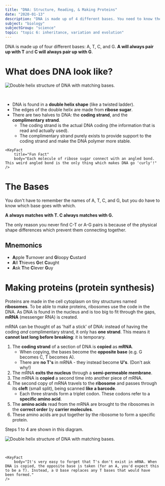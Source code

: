 ```yaml
---
title: "DNA: Structure, Reading, & Making Proteins"
date: "2020-01-13"
description: "DNA is made up of 4 different bases. You need to know these, how DNA is read, and how it decides which proteins to make. Apple Turnover or Gloopy Custard."
subject: "biology"
subjectGroup: "science"
topic: "topic 6: inheritance, variation and evolution"
---
```


DNA is made up of four different bases: A, T, C, and G. **A will always pair up with T** and **C will always pair up with G**.

# What does DNA look like?

![Double helix structure of DNA with matching bases.](articles/biology/topic-6/dna-structure.gif)

<br />

 - DNA is found in a **double helix shape** (like a twisted ladder).
 - The edges of the double helix are made from **ribose sugar**. 
 - There are two halves to DNA: the **coding strand**, and the **complimentary strand**.
   - The coding strand is the actual DNA coding (the information that is read and actually used).
   - The complimentary strand purely exists to provide support to the coding strand and make the DNA polymer more stable.

```react
<KeyFact
    title="Fun Fact"
    body="Each molecule of ribose sugar connect with an angled bond. This weird angled bond is the only thing which makes DNA go 'curly'!"
/>
```

# The Bases

You don't have to remember the names of A, T, C, and G, but you do have to know which base goes with which.

**A always matches with T. C always matches with G.**

The only reason you never find C-T or A-G pairs is because of the physical shape differences which prevent them connecting together.

## Mnemonics

- **A**pple **T**urnover and **G**loopy **C**ustard
- **A**ll **T**hieves **G**et **C**aught
- **A**sk **T**he **C**lever **G**uy

# Making proteins (protein synthesis)

Proteins are made in the cell cytoplasm on tiny structures named **ribosomes**. To be able to make proteins, ribosomes use the code in the DNA. As DNA is found in the nucleus and is too big to fit through the gaps, **mRNA** (messenger RNA) is created.

mRNA can be thought of as 'half a stick' of DNA: instead of having the coding *and* complimentary strand, it only has **one strand**. This means it **cannot last long before breaking**: it is temporary.

1. The **coding strand** of a section of DNA is **copied** as **mRNA**.
   - When copying, the bases become the **opposite base** (e.g. G becomes C, T becomes A).
   - There are **no T's** in mRNA - they instead become **U's**. (Don't ask why!)
2. The mRNA **exits the nucleus** through a **semi-permeable membrane**.
3. The mRNA is **copied** a second time into another piece of mRNA.
4. The second copy of mRNA travels to the **ribosome** and passes through its **cleft** (small split), being scanned **like a barcode**.
   - Each three strands form a triplet codon. These codons refer to a **specific amino acid**.
5. The **amino acids** read from the mRNA are brought to the ribosomes in the **correct order** by **carrier molecules**.
6. These amino acids are put together by the ribosome to form a specific protein.

Steps 1 to 4 are shown in this diagram.

![Double helix structure of DNA with matching bases.](articles/biology/topic-6/dna-mrna-ribosome.png)

<br/>

```react
<KeyFact
    body="It's very easy to forget that T's don't exist in mRNA. When DNA is copied, the opposite base is taken (for an A, you'd expect this to be a T). Instead, a U base replaces any T bases that would have been formed."
/>
```